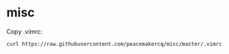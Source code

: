 # misc

Copy .vimrc: 

```bash
curl https://raw.githubusercontent.com/peacemakercq/misc/master/.vimrc -o ~/.vimrc
```
